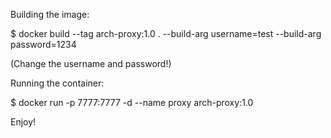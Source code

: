 Building the image:

$ docker build --tag arch-proxy:1.0 . --build-arg username=test --build-arg password=1234

(Change the username and password!)

Running the container:

$ docker run -p 7777:7777 -d --name proxy arch-proxy:1.0

Enjoy!
